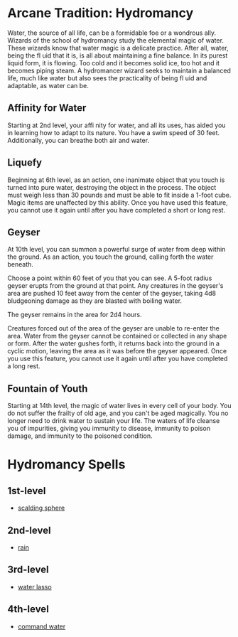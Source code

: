 # Arcane Tradition: Hydromancy
Water, the source of all life, can be a formidable foe or a wondrous ally. Wizards of the school of hydromancy study the elemental magic of water. These wizards know that water magic is a delicate practice. After all, water, being the fl uid that it is, is all about maintaining a fine balance. In its purest liquid form, it is flowing.  Too cold and it becomes solid ice, too hot and it becomes piping steam. A hydromancer wizard seeks to maintain a balanced life, much like water but also sees the practicality of being fl uid and adaptable, as water can be.

## Affinity for Water
Starting at 2nd level, your affi nity for water, and all its uses, has aided you in learning how to adapt to its nature. You have a swim speed of 30 feet. Additionally, you can breathe both air and water.

## Liquefy
Beginning at 6th level, as an action, one inanimate object that you touch is turned into pure water, destroying the object in the process. The object must weigh less than 30 pounds and must be able to fit inside a 1-foot cube. Magic items are unaffected by this ability. Once you have used this feature, you cannot use it again until after you have completed a short or long rest.

## Geyser
At 10th level, you can summon a powerful surge of water from deep within the ground. As an action, you touch the ground, calling forth the water beneath.

Choose a point within 60 feet of you that you can see. A 5-foot radius geyser erupts from the ground at that point. Any creatures in the geyser's area are pushed 10 feet away from the center of the geyser, taking 4d8 bludgeoning damage as they are blasted with boiling water.

The geyser remains in the area for 2d4 hours.

Creatures forced out of the area of the geyser are unable to re-enter the area. Water from the geyser cannot be contained or collected in any shape or form. After the water gushes forth, it returns back into the ground in a cyclic motion, leaving the area as it was before the geyser appeared. Once you use this feature, you cannot use it again until after you have completed a long rest.

## Fountain of Youth
Starting at 14th level, the magic of water lives in every cell of your body. You do not suffer the frailty of old age, and you can't be aged magically. You no longer need to drink water to sustain your life. The waters of life cleanse you of impurities, giving you immunity to disease, immunity to poison damage, and immunity to the poisoned condition.

# Hydromancy Spells

## 1st-level
* [scalding sphere](Magic/Spells/scalding-sphere.md)

## 2nd-level
* [rain](../../Magic/Spells/rain.md)

## 3rd-level
* [water lasso](../../Magic/Spells/water-lasso.md)

## 4th-level
* [command water](../../Magic/Spells/command-water.md)

